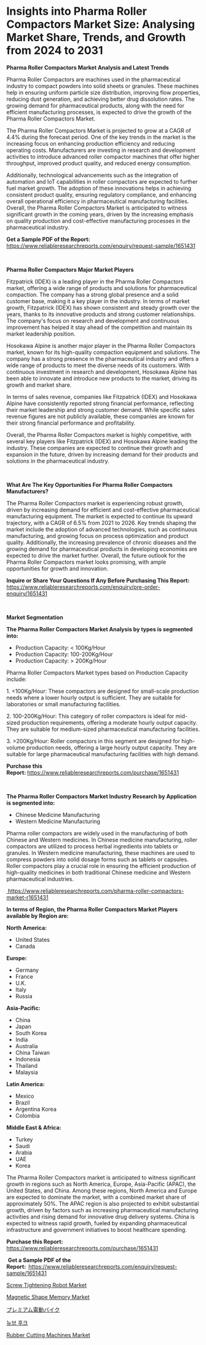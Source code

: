 <p><h1>Insights into Pharma Roller Compactors Market Size: Analysing Market Share, Trends, and Growth from 2024 to 2031</h1></p><p><strong>Pharma Roller Compactors Market Analysis and Latest Trends</strong></p>
<p><p>Pharma Roller Compactors are machines used in the pharmaceutical industry to compact powders into solid sheets or granules. These machines help in ensuring uniform particle size distribution, improving flow properties, reducing dust generation, and achieving better drug dissolution rates. The growing demand for pharmaceutical products, along with the need for efficient manufacturing processes, is expected to drive the growth of the Pharma Roller Compactors Market.</p><p>The Pharma Roller Compactors Market is projected to grow at a CAGR of 4.4% during the forecast period. One of the key trends in the market is the increasing focus on enhancing production efficiency and reducing operating costs. Manufacturers are investing in research and development activities to introduce advanced roller compactor machines that offer higher throughput, improved product quality, and reduced energy consumption.</p><p>Additionally, technological advancements such as the integration of automation and IoT capabilities in roller compactors are expected to further fuel market growth. The adoption of these innovations helps in achieving consistent product quality, ensuring regulatory compliance, and enhancing overall operational efficiency in pharmaceutical manufacturing facilities. Overall, the Pharma Roller Compactors Market is anticipated to witness significant growth in the coming years, driven by the increasing emphasis on quality production and cost-effective manufacturing processes in the pharmaceutical industry.</p></p>
<p><strong>Get a Sample PDF of the Report:&nbsp;</strong> <a href="https://www.reliableresearchreports.com/enquiry/request-sample/1651431">https://www.reliableresearchreports.com/enquiry/request-sample/1651431</a></p>
<p>&nbsp;</p>
<p><strong>Pharma Roller Compactors Major Market Players</strong></p>
<p><p>Fitzpatrick (IDEX) is a leading player in the Pharma Roller Compactors market, offering a wide range of products and solutions for pharmaceutical compaction. The company has a strong global presence and a solid customer base, making it a key player in the industry. In terms of market growth, Fitzpatrick (IDEX) has shown consistent and steady growth over the years, thanks to its innovative products and strong customer relationships. The company's focus on research and development and continuous improvement has helped it stay ahead of the competition and maintain its market leadership position.</p><p>Hosokawa Alpine is another major player in the Pharma Roller Compactors market, known for its high-quality compaction equipment and solutions. The company has a strong presence in the pharmaceutical industry and offers a wide range of products to meet the diverse needs of its customers. With continuous investment in research and development, Hosokawa Alpine has been able to innovate and introduce new products to the market, driving its growth and market share.</p><p>In terms of sales revenue, companies like Fitzpatrick (IDEX) and Hosokawa Alpine have consistently reported strong financial performance, reflecting their market leadership and strong customer demand. While specific sales revenue figures are not publicly available, these companies are known for their strong financial performance and profitability.</p><p>Overall, the Pharma Roller Compactors market is highly competitive, with several key players like Fitzpatrick (IDEX) and Hosokawa Alpine leading the industry. These companies are expected to continue their growth and expansion in the future, driven by increasing demand for their products and solutions in the pharmaceutical industry.</p></p>
<p>&nbsp;</p>
<p><strong>What Are The Key Opportunities For Pharma Roller Compactors Manufacturers?</strong></p>
<p><p>The Pharma Roller Compactors market is experiencing robust growth, driven by increasing demand for efficient and cost-effective pharmaceutical manufacturing equipment. The market is expected to continue its upward trajectory, with a CAGR of 6.5% from 2021 to 2026. Key trends shaping the market include the adoption of advanced technologies, such as continuous manufacturing, and growing focus on process optimization and product quality. Additionally, the increasing prevalence of chronic diseases and the growing demand for pharmaceutical products in developing economies are expected to drive the market further. Overall, the future outlook for the Pharma Roller Compactors market looks promising, with ample opportunities for growth and innovation.</p></p>
<p><strong>Inquire or Share Your Questions If Any Before Purchasing This Report:</strong> <a href="https://www.reliableresearchreports.com/enquiry/pre-order-enquiry/1651431">https://www.reliableresearchreports.com/enquiry/pre-order-enquiry/1651431</a></p>
<p>&nbsp;</p>
<p><strong>Market Segmentation</strong></p>
<p><strong>The Pharma Roller Compactors Market Analysis by types is segmented into:</strong></p>
<p><ul><li>Production Capacity: < 100Kg/Hour</li><li>Production Capacity: 100-200Kg/Hour</li><li>Production Capacity: > 200Kg/Hour</li></ul></p>
<p><p>Pharma Roller Compactors Market types based on Production Capacity include: </p><p>1. <100Kg/Hour: These compactors are designed for small-scale production needs where a lower hourly output is sufficient. They are suitable for laboratories or small manufacturing facilities.</p><p>2. 100-200Kg/Hour: This category of roller compactors is ideal for mid-sized production requirements, offering a moderate hourly output capacity. They are suitable for medium-sized pharmaceutical manufacturing facilities.</p><p>3. >200Kg/Hour: Roller compactors in this segment are designed for high-volume production needs, offering a large hourly output capacity. They are suitable for large pharmaceutical manufacturing facilities with high demand.</p></p>
<p><strong>Purchase this Report:&nbsp;</strong><a href="https://www.reliableresearchreports.com/purchase/1651431">https://www.reliableresearchreports.com/purchase/1651431</a></p>
<p>&nbsp;</p>
<p><strong>The Pharma Roller Compactors Market Industry Research by Application is segmented into:</strong></p>
<p><ul><li>Chinese Medicine Manufacturing</li><li>Western Medicine Manufacturing</li></ul></p>
<p><p>Pharma roller compactors are widely used in the manufacturing of both Chinese and Western medicines. In Chinese medicine manufacturing, roller compactors are utilized to process herbal ingredients into tablets or granules. In Western medicine manufacturing, these machines are used to compress powders into solid dosage forms such as tablets or capsules. Roller compactors play a crucial role in ensuring the efficient production of high-quality medicines in both traditional Chinese medicine and Western pharmaceutical industries.</p></p>
<p><a href="https://www.reliableresearchreports.com/pharma-roller-compactors-market-r1651431">&nbsp;https://www.reliableresearchreports.com/pharma-roller-compactors-market-r1651431</a></p>
<p><strong>In terms of Region, the Pharma Roller Compactors Market Players available by Region are:</strong></p>
<p>
    <p> <strong> North America: </strong>
        <ul>
            <li>United States</li>
            <li>Canada</li>
        </ul>
        </p> 
    <p> <strong> Europe: </strong>
        <ul>
            <li>Germany</li>
            <li>France</li>
            <li>U.K.</li>
            <li>Italy</li>
            <li>Russia</li>
        </ul>
        </p> 
    <p> <strong> Asia-Pacific: </strong>
        <ul>
            <li>China</li>
            <li>Japan</li>
            <li>South Korea</li>
            <li>India</li>
            <li>Australia</li>
            <li>China Taiwan</li>
            <li>Indonesia</li>
            <li>Thailand</li>
            <li>Malaysia</li>
        </ul>
        </p> 
    <p> <strong> Latin America: </strong>
        <ul>
            <li>Mexico</li>
            <li>Brazil</li>
            <li>Argentina Korea</li>
            <li>Colombia</li>
        </ul>
        </p> 
    <p> <strong> Middle East & Africa: </strong>
        <ul>
            <li>Turkey</li>
            <li>Saudi</li>
            <li>Arabia</li>
            <li>UAE</li>
            <li>Korea</li>
        </ul>
    </p>
    </p>
<p><p>The Pharma Roller Compactors market is anticipated to witness significant growth in regions such as North America, Europe, Asia-Pacific (APAC), the United States, and China. Among these regions, North America and Europe are expected to dominate the market, with a combined market share of approximately 50%. The APAC region is also projected to exhibit substantial growth, driven by factors such as increasing pharmaceutical manufacturing activities and rising demand for innovative drug delivery systems. China is expected to witness rapid growth, fueled by expanding pharmaceutical infrastructure and government initiatives to boost healthcare spending.</p></p>
<p><strong>Purchase this Report: </strong><a href="https://www.reliableresearchreports.com/purchase/1651431">https://www.reliableresearchreports.com/purchase/1651431</a></p>
<p>&nbsp;<strong>Get a Sample PDF of the Report:&nbsp;&nbsp;</strong><a href="https://www.reliableresearchreports.com/enquiry/request-sample/1651431">https://www.reliableresearchreports.com/enquiry/request-sample/1651431</a></p>
<p><strong></strong></p>
<p><p><a href="https://github.com/tamvrosiya/Market-Research-Report-List-3/blob/main/screw-tightening-robot-market.md">Screw Tightening Robot Market</a></p><p><a href="https://issuu.com/reportprime-2/docs/magnetic-shape-memory-market-size-2030.pptx">Magnetic Shape Memory Market</a></p><p><a href="https://github.com/avbqbctihcbe2/Market-Research-Report-List-1/blob/main/373839827971.md">プレミアム電動バイク</a></p><p><a href="https://github.com/PhilToryphy7876567/Market-Research-Report-List-1/blob/main/499596625452.md">뉴브 후크</a></p><p><a href="https://github.com/changoleonlaverguenzanoexiste/Market-Research-Report-List-2/blob/main/rubber-cutting-machines-market.md">Rubber Cutting Machines Market</a></p></p>